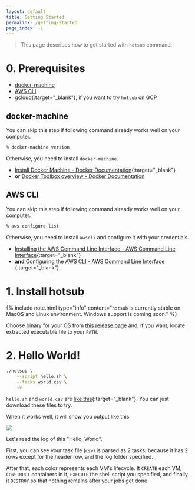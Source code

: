 ```yaml
---
layout: default
title: Getting Started
permalink: /getting-started
page_index: -1
---
```


> This page describes how to get started with `hotsub` command. 

# 0. Prerequisites

- [docker-machine](#docker-machine)
- [AWS CLI](#aws-cli)
- [gcloud](https://cloud.google.com/sdk/install){:target="_blank"}, if you want to try `hotsub` on GCP

## docker-machine

You can skip this step if following command already works well on your computer.

```sh
% docker-machine version
```

Otherwise, you need to install `docker-machine`.

- [Install Docker Machine - Docker Documentation](https://docs.docker.com/machine/install-machine/){:target="_blank"}
- **or** [Docker Toolbox overview - Docker Documentation](https://docs.docker.com/toolbox/overview)

## AWS CLI

You can skip this step if following command already works well on your computer.

```sh
% aws configure list
```

Otherwise, you need to install `awscli` and configure it with your credentials.

- [Installing the AWS Command Line Interface - AWS Command Line Interface](https://docs.aws.amazon.com/cli/latest/userguide/installing.html){:target="_blank"}
- **and** [Configuring the AWS CLI - AWS Command Line Interface ](https://docs.aws.amazon.com/cli/latest/userguide/cli-chap-getting-started.html){:target="_blank"}

# 1. Install hotsub

{% include note.html type="info" content="`hotsub` is currently stable on MacOS and Linux environment. Windows support is coming soon." %}

Choose binary for your OS from [this release page](https://github.com/otiai10/hotsub/releases) and, if you want, locate extracted executable file to your `PATH`.

# 2. Hello World!

```sh
./hotsub \
    --script hello.sh \
    --tasks world.csv \
    -v
```

`hello.sh` and `world.csv` are [like this](https://gist.github.com/otiai10/4dd9214d01ec933cb98204e426bf2c44){:target="_blank"}. You can just download these files to try.

When it works well, it will show you output like this

![](assets/img/hotsub-helloworld.png)

Let's read the log of this "Hello, World".

First, you can see your task file (`csv`) is parsed as 2 tasks, because it has 2 rows except for the header row, and the log folder specified.

After that, each color represents each VM's lifecycle. It `CREATE` each VM, `CONSTRUCT` containers in it, `EXECUTE` the shell script you specified, and finally it `DESTROY` so that nothing remains after your jobs get done.